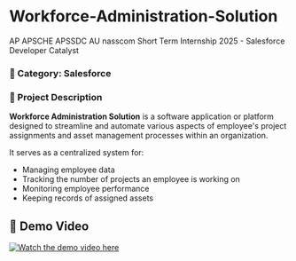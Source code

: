 # Workforce-Administration-Solution
AP APSCHE APSSDC AU nasscom Short Term Internship 2025 - Salesforce Developer Catalyst

### 📁 Category: Salesforce

### 📄 Project Description

**Workforce Administration Solution** is a software application or platform designed to streamline and automate various aspects of employee's project assignments and asset management processes within an organization.

It serves as a centralized system for:
- Managing employee data
- Tracking the number of projects an employee is working on
- Monitoring employee performance
- Keeping records of assigned assets
## 🎥 Demo Video

[![Watch the demo video here](https://img.shields.io/badge/Watch-Demo-blue)](https://drive.google.com/file/d/https://drive.google.com/file/d/1eyIaN0XK2_FSkMeu2T4RKaRzcc5yfWi3/view/preview)
